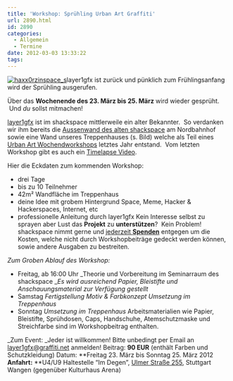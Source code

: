 ```yaml
---
title: 'Workshop: Sprühling Urban Art Graffiti'
url: 2890.html
id: 2890
categories:
  - Allgemein
  - Termine
date: 2012-03-03 13:33:22
tags:
---
```


[![](https://blog.shackspace.de/wp-content/uploads/2012/03/haxx0rzinspace_s-300x174.png "haxx0rzinspace_s")](https://blog.shackspace.de/wp-content/uploads/2012/03/haxx0rzinspace_s.png)layer1gfx ist zurück und pünklich zum Frühlingsanfang wird der Sprühling ausgerufen.

Über das **Wochenende des 23\. März bis 25\. März** wird wieder gesprüht.  Und _du_ sollst mitmachen!

[layer1gfx](http://layer1gfx.carbonmade.com/) ist im shackspace mittlerweile ein alter Bekannter.  So verdanken wir ihm bereits die [Aussenwand des alten shackspace](https://secure.flickr.com/photos/layer1gfx/5558617308/in/photostream) am Nordbahnhof sowie eine Wand unseres Treppenhauses (s. Bild) welche als Teil eines [Urban Art Wochendworkshops](https://blog.shackspace.de/?p=2557) letztes Jahr entstand.  Vom letzten Workshop gibt es auch ein [Timelapse Video](http://vimeo.com/32865163).

Hier die Eckdaten zum kommenden Workshop:

*   drei Tage
*   bis zu 10 Teilnehmer
*   42m² Wandfläche im Treppenhaus
*   deine Idee mit grobem Hintergrund Space, Meme, Hacker &amp; Hackerspaces, Internet, etc
*   professionelle Anleitung durch layer1gfx
Kein Interesse selbst zu sprayen aber Lust das **Projekt** zu **unterstützen**?  Kein Problem!
shackspace nimmt gerne und [jederzeit **Spenden**](https://blog.shackspace.de/?page_id=1577) entgegen um die Kosten, welche nicht durch Workshopbeiträge gedeckt werden können, sowie andere Ausgaben zu bestreiten.

_Zum Groben Ablauf des Workshop:_

*   Freitag, ab 16:00 Uhr
_Theorie und Vorbereitung im Seminarraum des shackspace
__Es wird ausreichend Papier, Bleistifte und Anschauungsmaterial zur Verfügung gestellt_
*   Samstag
<span style="font-style: italic;">Fertigstellung Motiv &amp; Farbkonzept
Umsetzung im Treppenhaus </span>
*   Sonntag
_Umsetzung im Treppenhaus_
Arbeitsmaterialien wie Papier, Bleistifte, Sprühdosen, Caps, Handschuhe, Atemschutzmaske und Streichfarbe sind im Workshopbeitrag enthalten.

_Zum Event:
_Jeder ist willkommen! Bitte unbedingt per Email an [layer1gfx@graffiti.net](mailto:layer1gfx@graffiti.net) anmelden!
Beitrag: **90 EUR** (enthält Farben und Schutzkleidung)
Datum: **Freitag 23\. März bis Sonntag 25\. März 2012
**Anfahrt:** **U4/U9 Haltestelle “Im Degen”, [Ulmer Straße 255](https://blog.shackspace.de/?page_id=713), Stuttgart Wangen (gegenüber Kulturhaus Arena)